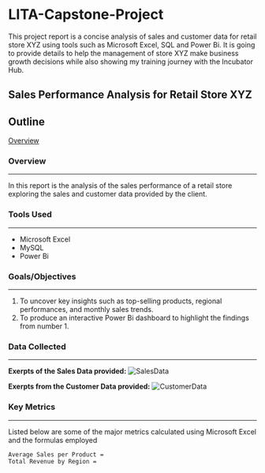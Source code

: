 # LITA-Capstone-Project
This project report is a concise analysis of sales and customer data for retail store XYZ using tools such as Microsoft Excel, SQL and Power Bi. It is going to provide details to help the management of store XYZ make business growth decisions while also showing my training journey with the Incubator Hub.

## Sales Performance Analysis for Retail Store XYZ
## Outline
[Overview](#Overview)


### Overview
---
In this report is the analysis of the sales performance of a retail store exploring the sales and customer data provided by the client.

### Tools Used
---
- Microsoft Excel
- MySQL
- Power Bi

### Goals/Objectives
---
1. To uncover key insights such as top-selling products, regional performances, and monthly sales trends.
2. To produce an interactive Power Bi dashboard to highlight the findings from number 1.

### Data Collected
---
**Exerpts of the Sales Data provided:**
![SalesData](https://github.com/user-attachments/assets/50d199f9-eb67-4839-97e7-57a22ba71e79)

**Exerpts from the Customer Data provided:**
![CustomerData](https://github.com/user-attachments/assets/a0b95f67-6e24-42fc-aea1-cc4ee65687fb)

### Key Metrics
---
Listed below are some of the major metrics calculated using Microsoft Excel and the formulas employed

```
Average Sales per Product =
Total Revenue by Region =
```

